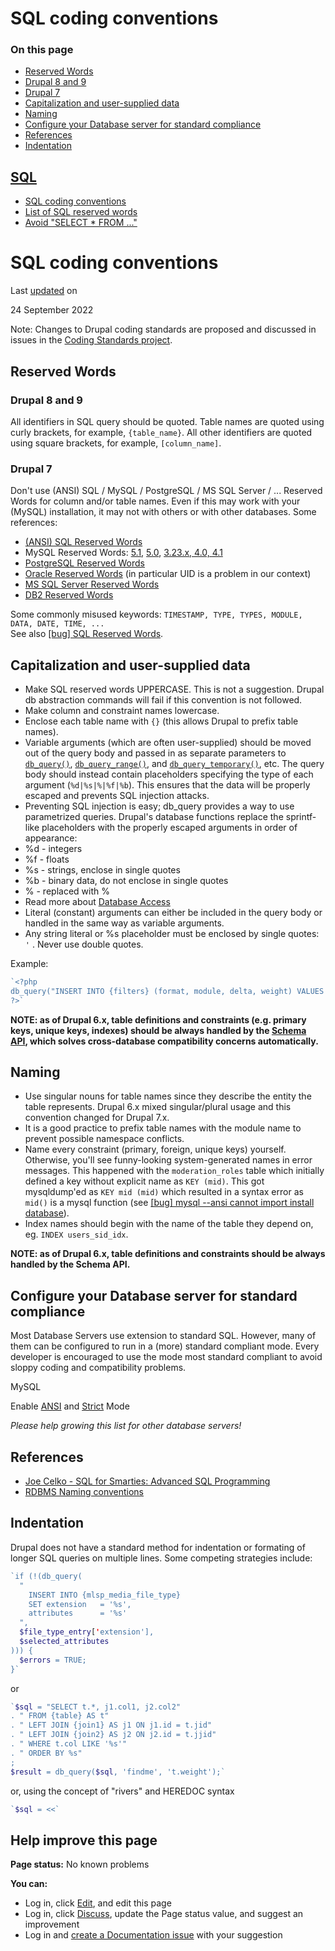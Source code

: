 # SQL coding conventions

### On this page

-   [Reserved Words](/docs/develop/standards/sql/sql-coding-conventions#reserved-words)
-   [Drupal 8 and 9](/docs/develop/standards/sql/sql-coding-conventions#reserved-words-drupal-8)
-   [Drupal 7](/docs/develop/standards/sql/sql-coding-conventions#reserved-words-drupal-7)
-   [Capitalization and user-supplied data](/docs/develop/standards/sql/sql-coding-conventions#formatting)
-   [Naming](/docs/develop/standards/sql/sql-coding-conventions#naming)
-   [Configure your Database server for standard compliance](/docs/develop/standards/sql/sql-coding-conventions#server)
-   [References](/docs/develop/standards/sql/sql-coding-conventions#references)
-   [Indentation](/docs/develop/standards/sql/sql-coding-conventions#indentation)

## [SQL](/docs/develop/standards/sql)

-   [SQL coding conventions](/docs/develop/standards/sql/sql-coding-conventions)
-   [List of SQL reserved words](/docs/develop/coding-standards/list-of-sql-reserved-words)
-   [Avoid "SELECT \* FROM ..."](/docs/develop/coding-standards/avoid-select-from)

# SQL coding conventions

Last [updated](/node/2497/discuss) on

24 September 2022

Note: Changes to Drupal coding standards are proposed and discussed in issues in the [Coding Standards project](/project/coding_standards).

## [](#reserved-words "Permalink to this headline")Reserved Words

### [](#reserved-words-drupal-8 "Permalink to this headline")Drupal 8 and 9

All identifiers in SQL query should be quoted. Table names are quoted using curly brackets, for example, `{table_name}`. All other identifiers are quoted using square brackets, for example, `[column_name]`.

### [](#reserved-words-drupal-7 "Permalink to this headline")Drupal 7

Don't use (ANSI) SQL / MySQL / PostgreSQL / MS SQL Server / ... Reserved Words for column and/or table names. Even if this may work with your (MySQL) installation, it may not with others or with other databases. Some references:

-   [(ANSI) SQL Reserved Words](/node/141051)
-   MySQL Reserved Words: [5.1](http://dev.mysql.com/doc/refman/5.1/en/reserved-words.html), [5.0](http://dev.mysql.com/doc/refman/5.0/en/reserved-words.html), [3.23.x, 4.0, 4.1](http://dev.mysql.com/doc/refman/4.1/en/reserved-words.html)
-   [PostgreSQL Reserved Words](http://www.postgresql.org/docs/8.1/static/sql-keywords-appendix.html)
-   [Oracle Reserved Words](http://download.oracle.com/docs/cd/B19306_01/server.102/b14200/ap_keywd.htm#i690190) (in particular UID is a problem in our context)
-   [MS SQL Server Reserved Words](http://msdn2.microsoft.com/en-us/library/ms189822.aspx)
-   [DB2 Reserved Words](http://publib.boulder.ibm.com/infocenter/db2luw/v9/index.jsp?topic=/com.ibm.db2.udb.admin.doc/doc/r0001095.htm)

Some commonly misused keywords: `TIMESTAMP, TYPE, TYPES, MODULE, DATA, DATE, TIME, ...`  
See also [\[bug\] SQL Reserved Words](http://drupal.org/node/371).

## [](#formatting "Permalink to this headline")Capitalization and user-supplied data

-   Make SQL reserved words UPPERCASE. This is not a suggestion. Drupal db abstraction commands will fail if this convention is not followed.
-   Make column and constraint names lowercase.
-   Enclose each table name with `{}` (this allows Drupal to prefix table names).
-   Variable arguments (which are often user-supplied) should be moved out of the query body and passed in as separate parameters to [`db_query()`](http://api.drupal.org/apis/db_query), [`db_query_range()`](http://api.drupal.org/apis/db_query_range), and [`db_query_temporary()`](http://api.drupal.org/apis/db_query_temporary), etc. The query body should instead contain placeholders specifying the type of each argument (`%d|%s|%|%f|%b`). This ensures that the data will be properly escaped and prevents SQL injection attacks.
-   Preventing SQL injection is easy; db\_query provides a way to use parametrized queries. Drupal's database functions replace the sprintf-like placeholders with the properly escaped arguments in order of appearance:
-   %d - integers
-   %f - floats
-   %s - strings, enclose in single quotes
-   %b - binary data, do not enclose in single quotes
-   % - replaced with %
-   Read more about [Database Access](/node/101496)
-   Literal (constant) arguments can either be included in the query body or handled in the same way as variable arguments.
-   Any string literal or %s placeholder must be enclosed by single quotes: `'` . Never use double quotes.

Example:
```php
`<?php
db_query("INSERT INTO {filters} (format, module, delta, weight) VALUES (%d, 'php', 0, 0)", $format);
?>`
```
**NOTE: as of Drupal 6.x, table definitions and constraints (e.g. primary keys, unique keys, indexes) should be always handled by the [Schema API](/node/146843), which solves cross-database compatibility concerns automatically.**

## [](#naming "Permalink to this headline")Naming

-   Use singular nouns for table names since they describe the entity the table represents. Drupal 6.x mixed singular/plural usage and this convention changed for Drupal 7.x.
-   It is a good practice to prefix table names with the module name to prevent possible namespace conflicts.
-   Name every constraint (primary, foreign, unique keys) yourself. Otherwise, you'll see funny-looking system-generated names in error messages. This happened with the `moderation_roles` table which initially defined a key without explicit name as `KEY (mid)`. This got mysqldump'ed as `KEY mid (mid)` which resulted in a syntax error as `mid()` is a mysql function (see [\[bug\] mysql --ansi cannot import install database](/node/893)).
-   Index names should begin with the name of the table they depend on, eg. `INDEX users_sid_idx`.

**NOTE: as of Drupal 6.x, table definitions and constraints should be always handled by the Schema API.**

## [](#server "Permalink to this headline")Configure your Database server for standard compliance

Most Database Servers use extension to standard SQL. However, many of them can be configured to run in a (more) standard compliant mode. Every developer is encouraged to use the mode most standard compliant to avoid sloppy coding and compatibility problems.

MySQL

Enable [ANSI](http://dev.mysql.com/doc/refman/5.0/en/server-sql-mode.html#id2702339) and [Strict](http://dev.mysql.com/doc/refman/5.0/en/server-sql-mode.html#id2702074) Mode

*Please help growing this list for other database servers!*

## [](#references "Permalink to this headline")References

-   [Joe Celko - SQL for Smarties: Advanced SQL Programming](http://www.amazon.com/exec/obidos/tg/detail/-/1558605762/ref=lib_rd_ss_TT04/102-7068143-3629730?v=glance&s=books&vi=reader&img=17#reader-link)
-   [RDBMS Naming conventions](http://www.ss64.com/orasyntax/naming.html)

## [](#indentation "Permalink to this headline")Indentation

Drupal does not have a standard method for indentation or formating of longer SQL queries on multiple lines. Some competing strategies include:
```php
`if (!(db_query(
  "
    INSERT INTO {mlsp_media_file_type}
    SET extension   = '%s',
    attributes      = '%s'
  ",
  $file_type_entry['extension'],
  $selected_attributes
))) {
  $errors = TRUE;
}`
```
or
```php
`$sql = "SELECT t.*, j1.col1, j2.col2"
. " FROM {table} AS t"
. " LEFT JOIN {join1} AS j1 ON j1.id = t.jid"
. " LEFT JOIN {join2} AS j2 ON j2.id = t.jjid"
. " WHERE t.col LIKE '%s'"
. " ORDER BY %s"
;
$result = db_query($sql, 'findme', 't.weight');`
```
or, using the concept of "rivers" and HEREDOC syntax
```php
`$sql = <<`
```
## Help improve this page

**Page status:** No known problems

  
**You can:**  

-   Log in, click [Edit](/node/2497/edit), and edit this page
-   Log in, click [Discuss](/node/2497/discuss), update the Page status value, and suggest an improvement
-   Log in and [create a Documentation issue](/node/add/project-issue/documentation?title=Suggestion%20for%3A%20%282497%29%20SQL%20coding%20conventions) with your suggestion